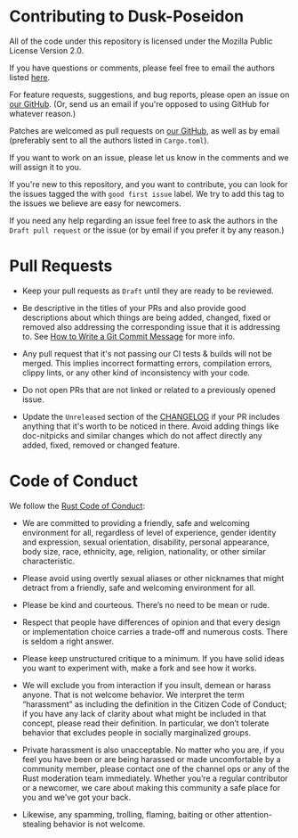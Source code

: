 # Contributing to Dusk-Poseidon

All of the code under this repository is licensed under the
Mozilla Public License Version 2.0.

If you have questions or comments, please feel free to email the
authors listed [here](https://github.com/dusk-network/Poseidon252/blob/master/Cargo.toml#L4). 

For feature requests, suggestions, and bug reports, please open an issue on
[our GitHub](https://github.com/dusk-network/Poseidon252).  (Or, send us
an email if you're opposed to using GitHub for whatever reason.)

Patches are welcomed as pull requests on
[our GitHub](https://github.com/dusk-network/Poseidon252), as well as by
email (preferably sent to all the authors listed in `Cargo.toml`).

If you want to work on an issue, please let us know in the comments and
we will assign it to you.

If you're new to this repository, and you want to contribute, you can
look for the issues tagged the with `good first issue` label. We try to add this tag
to the issues we believe are easy for newcomers.

If you need any help regarding an issue feel free to ask the authors in the `Draft pull request`
or the issue (or by email if you prefer it by any reason.)

# Pull Requests

- Keep your pull requests as `Draft` until they are ready to be reviewed.

- Be descriptive in the titles of your PRs and also provide good descriptions about
which things are being added, changed, fixed or removed also addressing the corresponding
issue that it is addressing to. 
See [How to Write a Git Commit Message]( https://chris.beams.io/posts/git-commit/) for more info.

- Any pull request that it's not passing our CI tests & builds will not be merged. 
This implies incorrect formatting errors, compilation errors, clippy lints, or any
other kind of inconsistency with your code.

- Do not open PRs that are not linked or related to a previously opened issue. 

- Update the `Unreleased` section of the [CHANGELOG](https://github.com/dusk-network/Poseidon252/blob/master/CHANGELOG.md)
if your PR includes anything that it's worth to be noticed in there. Avoid adding things
like doc-nitpicks and similar changes which do not affect directly any added,
fixed, removed or changed feature.

# Code of Conduct

We follow the [Rust Code of Conduct](http://www.rust-lang.org/conduct.html):

* We are committed to providing a friendly, safe and welcoming environment for all, regardless 
of level of experience, gender identity and expression, sexual orientation, disability, personal 
appearance, body size, race, ethnicity, age, religion, nationality, or other similar characteristic.

* Please avoid using overtly sexual aliases or other nicknames that might detract from a friendly, 
safe and welcoming environment for all.

* Please be kind and courteous. There’s no need to be mean or rude.

* Respect that people have differences of opinion and that every design or implementation choice carries 
a trade-off and numerous costs. There is seldom a right answer.

* Please keep unstructured critique to a minimum. If you have solid ideas you want to experiment with, make a fork and see how it works.

* We will exclude you from interaction if you insult, demean or harass anyone. That is not welcome behavior. We interpret the term “harassment” as including the definition in the Citizen Code of Conduct; if you have any lack of clarity about what might be included in that concept, please read their definition. In particular, we don’t tolerate behavior that excludes people in socially marginalized groups.

* Private harassment is also unacceptable. No matter who you are, if you feel you have been or are being harassed or made uncomfortable by a community member, please contact one of the channel ops or any of the Rust moderation team immediately. Whether you’re a regular contributor or a newcomer, we care about making this community a safe place for you and we’ve got your back.

* Likewise, any spamming, trolling, flaming, baiting or other attention-stealing behavior is not welcome.

